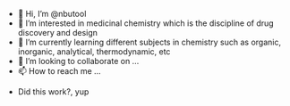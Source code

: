 - 👋 Hi, I’m @nbutool
- 👀 I’m interested in medicinal chemistry which is the discipline of drug discovery and design
- 🌱 I’m currently learning different subjects in chemistry such as organic, inorganic, analytical, thermodynamic, etc
- 💞️ I’m looking to collaborate on ...
- 📫 How to reach me ...

<!---
nbutool/nbutool is a ✨ special ✨ repository because its `README.md` (this file) appears on your GitHub profile.
You can click the Preview link to take a look at your changes.
--->
- Did this work?, yup

